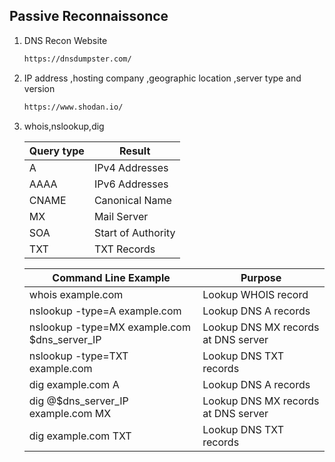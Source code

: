 ## Passive Reconnaissonce

1. DNS Recon Website
   
   ```bash
   https://dnsdumpster.com/
   ```

2. IP address ,hosting company ,geographic location ,server type and version
   
   ```bash
   https://www.shodan.io/ 
   ```

3. whois,nslookup,dig
   
   | Query type | Result             |
   | ---------- | ------------------ |
   | A          | IPv4 Addresses     |
   | AAAA       | IPv6 Addresses     |
   | CNAME      | Canonical Name     |
   | MX         | Mail Server        |
   | SOA        | Start of Authority |
   | TXT        | TXT Records        |
   
   | Command Line Example                         | Purpose                             |
   | -------------------------------------------- | ----------------------------------- |
   | whois example.com                            | Lookup WHOIS record                 |
   | nslookup -type=A example.com                 | Lookup DNS A records                |
   | nslookup -type=MX example.com $dns_server_IP | Lookup DNS MX records at DNS server |
   | nslookup -type=TXT example.com               | Lookup DNS TXT records              |
   | dig example.com A                            | Lookup DNS A records                |
   | dig @$dns_server_IP example.com MX           | Lookup DNS MX records at DNS server |
   | dig example.com TXT                          | Lookup DNS TXT records              |
